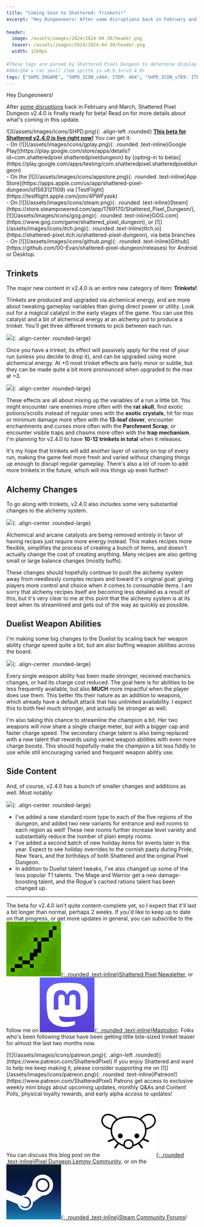 ```yaml
---
title: "Coming Soon to Shattered: Trinkets!"
excerpt: "Hey Dungeoneers! After some disruptions back in February and March, Shattered Pixel Dungeon v2.4.0 is finally ready for beta! Read on for more details about what's coming in this update."

header:
  image: /assets/images/2024/2024-04-30/header.png
  teaser: /assets/images/2024/2024-04-30/header.png
  width: 1260px

#These tags are parsed by Shattered Pixel Dungeon to determine display in its news feed
#464/264 = rat skull item sprite in v0.9.3+/v2.4.0+
tags: ["SHPD_INGAME", "SHPD_ICON_v464: ITEM: 464", "SHPD_ICON_v769: ITEM: 264"]
---
```


Hey Dungeoneers!

After [some disruptions](/blog/status-update-v240.html) back in February and March, Shattered Pixel Dungeon v2.4.0 is finally ready for beta! Read on for more details about what's coming in this update.

<div markdown="1" class="img-text">
![](/assets/images/icons/SHPD.png){: .align-left .rounded} <b><u>This beta for Shattered v2.4.0 is live right now!</u></b> You can get it:<br>- On [![](/assets/images/icons/gplay.png){: .rounded .text-inline}Google Play](https://play.google.com/store/apps/details?id=com.shatteredpixel.shatteredpixeldungeon) by [opting-in to betas](https://play.google.com/apps/testing/com.shatteredpixel.shatteredpixeldungeon)<br>- On the [![](/assets/images/icons/appstore.png){: .rounded .text-inline}App Store](https://apps.apple.com/us/app/shattered-pixel-dungeon/id1563121109) via [TestFlight](https://testflight.apple.com/join/4PWFyask)<br>- On [![](/assets/images/icons/steam.png){: .rounded .text-inline}Steam](https://store.steampowered.com/app/1769170/Shattered_Pixel_Dungeon/), [![](/assets/images/icons/gog.png){: .rounded .text-inline}GOG.com](https://www.gog.com/game/shattered_pixel_dungeon), or [![](/assets/images/icons/itch.png){: .rounded .text-inline}Itch.io](https://shattered-pixel.itch.io/shattered-pixel-dungeon), via beta branches<br>- On [![](/assets/images/icons/github.png){: .rounded .text-inline}Github](https://github.com/00-Evan/shattered-pixel-dungeon/releases) for Android or Desktop.
</div>

## Trinkets

The major new content in v2.4.0 is an entire new category of item: **Trinkets!**

Trinkets are produced and upgraded via alchemical energy, and are more about tweaking gameplay variables than giving direct power or utility. Look out for a magical catalyst in the early stages of the game. You can use this catalyst and a bit of alchemical energy at an alchemy pot to produce a trinket. You'll get three different trinkets to pick between each run.

![](/assets/images/{{page.date|date:'%Y/%Y-%m-%d'}}/trinket-crafting.png){: .align-center .rounded-large}

Once you have a trinket, its effect will passively apply for the rest of your run (unless you decide to drop it), and can be upgraded using more alchemical energy. At +0 most trinket effects are fairly minor or subtle, but they can be made quite a bit more pronounced when upgraded to the max at +3.

![](/assets/images/{{page.date|date:'%Y/%Y-%m-%d'}}/trinkets.png){: .align-center .rounded-large}

These effects are all about mixing up the variables of a run a little bit. You might encounter rare enemies more often with the **rat skull**, find exotic potions/scrolls instead of regular ones with the **exotic crystals**, hit for max or minimum damage more often with the **13-leaf clover**, encounter enchantments and curses more often with the **Parchment Scrap**, or encounter visible traps and chasms more often with the **trap mechanism**. I'm planning for v2.4.0 to have **10-12 trinkets in total** when it releases.

It's my hope that trinkets will add another layer of variety on top of every run, making the game feel more fresh and varied without changing things up enough to disrupt regular gameplay. There's also a lot of room to add more trinkets in the future, which will mix things up even further!

## Alchemy Changes

To go along with trinkets, v2.4.0 also includes some very substantial changes to the alchemy system.

![](/assets/images/{{page.date|date:'%Y/%Y-%m-%d'}}/alch-items.png){: .align-center .rounded-large}

Alchemical and arcane catalysts are being removed entirely in favor of having recipes just require more energy instead. This makes recipes more flexible, simplifies the process of creating a bunch of items, and doesn't actually change the cost of creating anything. Many recipes are also getting small or large balance changes (mostly buffs).

These changes should hopefully continue to push the alchemy system away from needlessly complex recipes and toward it's original goal: giving players more control and choice when it comes to consumable items. I am sorry that alchemy recipes itself are becoming less detailed as a result of this, but it's very clear to me at this point that the alchemy system is at its best when its streamlined and gets out of the way as quickly as possible.

## Duelist Weapon Abilities

I'm making some big changes to the Duelist by scaling back her weapon ability charge speed quite a bit, but am also buffing weapon abilities across the board.

![](/assets/images/{{page.date|date:'%Y/%Y-%m-%d'}}/weapons.png){: .align-center .rounded-large}

Every single weapon ability has been made stronger, received mechanics changes, or had its charge cost reduced. The goal here is for abilities to be less frequently available, but also **MUCH** more impactful when the player does use them. This better fits their nature as an addition to weapons, which already have a default attack that has unlimited availability. I expect this to both feel much stronger, and actually be stronger as well.

I'm also taking this chance to streamline the champion a bit. Her two weapons will now share a single charge meter, but with a bigger cap and faster charge speed. The secondary charge talent is also being replaced with a new talent that rewards using varied weapon abilities with even more charge boosts. This should hopefully make the champion a bit less fiddly to use while still encouraging varied and frequent weapon ability use.

## Side Content

And, of course, v2.4.0 has a bunch of smaller changes and additions as well. Most notably:

![](/assets/images/{{page.date|date:'%Y/%Y-%m-%d'}}/misc.png){: .align-center .rounded-large}

- I've added a new standard room type to each of the five regions of the dungeon, and added two new variants for entrance and exit rooms to each region as well! These new rooms further increase level variety and substantially reduce the number of plain empty rooms.
- I've added a second batch of new holiday items for events later in the year. Expect to see holiday overrides to the cornish pasty during Pride, New Years, and the birthdays of both Shattered and the original Pixel Dungeon.
- In addition to Duelist talent tweaks, I've also changed up some of the less popular T1 talents. The Mage and Warrior get a new damage-boosting talent, and the Rogue's cached rations talent has been changed up.

---

The beta for v2.4.0 isn't quite content-complete yet, so I expect that it'll last a bit longer than normal, perhaps 2 weeks. If you'd like to keep up to date on that progress, or get more updates in general, you can subscribe to the [![](/assets/images/icons/avatar.png){: .rounded .text-inline}Shattered Pixel Newsletter](/newsletter), or follow me on [![](/assets/images/icons/mastodon.png){: .rounded .text-inline}Mastodon](https://mastodon.gamedev.place/@ShatteredPixel). Folks who's been following those have been getting little bite-sized trinket teaser for almost the last two months now.

<div markdown="1" class="img-text">
[![](/assets/images/icons/patreon.png){: .align-left .rounded}](https://www.patreon.com/ShatteredPixel) If you enjoy Shattered and want to help me keep making it, please consider supporting me on [![](/assets/images/icons/patreon.png){: .rounded .text-inline}Patreon!](https://www.patreon.com/ShatteredPixel) Patrons get access to exclusive weekly mini blogs about upcoming updates, monthly Q&As and Content Polls, physical loyalty rewards, and early alpha access to updates!
</div>

You can discuss this blog post on the [![](/assets/images/icons/lemmy.png){: .rounded .text-inline}Pixel Dungeon Lemmy Community](https://lemmy.world/post/14888750), or on the [![](/assets/images/icons/steam.png){: .rounded .text-inline}Steam Community Forums](https://steamcommunity.com/app/1769170/eventcomments/4363501716020787448)!